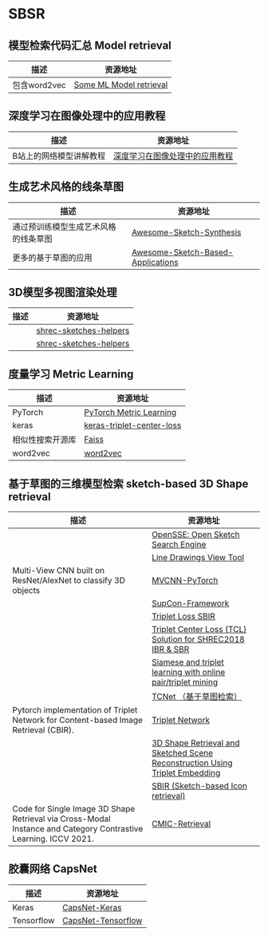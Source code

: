 # SBSR
## 模型检索代码汇总 Model retrieval
|描述|资源地址|
|-----|-----|
|包含word2vec|[Some ML Model retrieval](https://github.com/iofu728/Model_retrieval)<br>|


## 深度学习在图像处理中的应用教程
|描述|资源地址|
|-----|-----|
|B站上的网络模型讲解教程|[深度学习在图像处理中的应用教程](https://github.com/WZMIAOMIAO/deep-learning-for-image-processing "B站视频")<br>|


## 生成艺术风格的线条草图
|描述|资源地址|
|-----|-----|
|通过预训练模型生成艺术风格的线条草图|[Awesome-Sketch-Synthesis](https://github.com/MarkMoHR/Awesome-Sketch-Synthesis "通过预训练模型生成艺术风格的线条草图 A collection of papers about Sketch Synthesis (Generation). Mainly focus on stroke-level vector sketch synthesis.")<br>|
|更多的基于草图的应用|[Awesome-Sketch-Based-Applications](https://github.com/MarkMoHR/Awesome-Sketch-Based-Applications "更多的基于草图的应用")<br>|


## 3D模型多视图渲染处理
|描述|资源地址|
|-----|-----|
||[shrec-sketches-helpers](https://github.com/twuilliam/shrec-sketches-helpers)<br>|
||[shrec-sketches-helpers](https://github.com/FutureXZC/shrec-sketches-helpers)<br>|


## 度量学习 Metric Learning
|描述|资源地址|
|-----|-----|
|PyTorch|[PyTorch Metric Learning](https://github.com/KevinMusgrave/pytorch-metric-learning/blob/master/examples/notebooks/TrainWithClassifier.ipynb "度量学习示例教程")|
|keras|[keras-triplet-center-loss](https://github.com/popcornell/keras-triplet-center-loss)|
|相似性搜索开源库|[Faiss](https://github.com/facebookresearch/faiss)|
|word2vec|[word2vec](https://github.com/danielfrg/word2vec)|

## 基于草图的三维模型检索 sketch-based 3D Shape retrieval
|描述|资源地址|
|-----|-----|
||[OpenSSE: Open Sketch Search Engine](https://github.com/zddhub/opensse)<br>|
||[Line Drawings View Tool](https://github.com/zddhub/trianglemesh)<br>|
|Multi-View CNN built on ResNet/AlexNet to classify 3D objects|[MVCNN-PyTorch](https://github.com/RBirkeland/MVCNN-PyTorch)|
||[SupCon-Framework](https://github.com/ivanpanshin/SupCon-Framework)<br>|
||[Triplet Loss SBIR](https://github.com/TuBui/Triplet_Loss_SBIR)<br>|
||[Triplet Center Loss (TCL) Solution for SHREC2018 IBR & SBR](https://github.com/xlliu7/Shrec2018_TripletCenterLoss.pytorch)<br>|
||[Siamese and triplet learning with online pair/triplet mining](https://github.com/adambielski/siamese-triplet)<br>|
||[TCNet （基于草图检索）](https://github.com/avalonstrel/TCNet)<br>|
|Pytorch implementation of Triplet Network for Content-based Image Retrieval (CBIR).<br>|[Triplet Network](https://github.com/thainguyentrong/triplet-net)<br>|
||[3D Shape Retrieval and Sketched Scene Reconstruction Using Triplet Embedding](https://github.com/Madalaski/MattRedmondL3Project)<br>|
||[SBIR (Sketch-based Icon retrieval)](https://github.com/emizzz/Sketch-to-Icon-Paper-Code)<br>|
|Code for Single Image 3D Shape Retrieval via Cross-Modal Instance and Category Contrastive Learning. ICCV 2021.<br>|[CMIC-Retrieval](https://github.com/IGLICT/IBSR_jittor)<br>|


## 胶囊网络 CapsNet
|描述|资源地址|
|-----|-----|
|Keras|[CapsNet-Keras](https://github.com/XifengGuo/CapsNet-Keras)|
|Tensorflow|[CapsNet-Tensorflow](https://github.com/naturomics/CapsNet-Tensorflow)|


